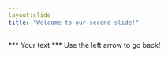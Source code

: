 ```yaml
---
layout:slide
title: "Welcome to our second slide!"
---
```

*** Your text ***
Use the left arrow to go back!
